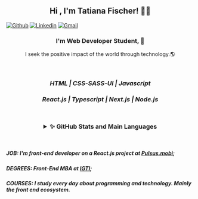 <h2 align="center"> Hi  , I'm Tatiana Fischer! 👋💙 </h2>

[![Github](https://img.shields.io/badge/-Github-000?style=flat&logo=Github&logoColor=white)](https://github.com/TatianaFischer)
[![Linkedin](https://img.shields.io/badge/-LinkedIn-blue?style=flat&logo=Linkedin&logoColor=white)](https://www.linkedin.com/in/tatianaffischer/)
[![Gmail](https://img.shields.io/badge/-Gmail-c14438?style=flat&logo=Gmail&logoColor=white)](mailto:tatiana.fischer@acad.pucrs.br)

<h3 align="center"> I'm Web Developer Student, 🚀 </h3>
<p align="center"> I seek the positive impact of the world through technology.🌎 </p>

 
 <br/>
 
<i> <h3 align="center">    HTML | CSS-SASS-UI | Javascript <p> </h3>
 <h3 align="center"> React.js | Typescript | Next.js | Node.js <p> </i>
 
 <br/>
<details align="center">
  <summary >✨ GitHub Stats and Main Languages</summary>

 
 
  ![TatianaFischer's GitHub stats](https://github-readme-stats.vercel.app/api?username=TatianaFischer&show_icons=true&theme=default)


 

  ![Top Langs](https://github-readme-stats.vercel.app/api/top-langs/?username=TatianaFischer&layout=)
</details>

 ##### <br/> <br/> JOB: I'm front-end developer on a React.js project at [Pulsus.mobi](https://pulsus.mobi/);
 ##### DEGREES: Front-End MBA at [IGTI](https://www.igti.com.br/cursos/mba-em-desenvolvimento-front-end/); 
 ##### COURSES:  I study every day about programming and technology. Mainly the front end ecosystem.
 


